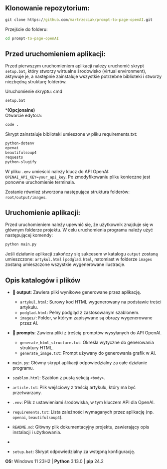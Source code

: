 ## Klonowanie repozytorium:
```cmd
git clone https://github.com/martrzeciak/prompt-to-page-openAI.git
```
Przejście do folderu:
```cmd
cd prompt-to-page-openAI
```

## Przed uruchomieniem aplikacji:  

Przed pierwszym uruchomieniem aplikacji należy uruchomić skrypt `setup.bat`, który stworzy wirtualne środowisko (virtual environment), aktywuje je, a następnie zainstaluje wszystkie potrzebne biblioteki i stworzy niezbędną strukturę folderów.

Uruchomienie skryptu:
cmd
```cmd
setup.bat
```
***(Opcjonalne)**  
Otwarcie edytora:
```cmd
code .
```
Skrypt zainstaluje biblioteki umieszone w pliku requirements.txt:
```powershell
python-dotenv
openai
beautifulsoup4
requests
python-slugify
```
W pliku `.env` umieścić należy klucz do API OpenAI: `OPENAI_API_KEY=your_api_key`. Po zmodyfikowaniu pliku konieczne jest ponowne uruchomienie terminala.

Zostanie również stworzona następująca struktura folderów: `root/output/images`.

## Uruchomienie aplikacji:
Przed uruchomieniem należy upewnić się, że użytkownik znajduje się w głównym folderze projektu.
W celu uruchomienia programu należy użyć następującej komendy:
```python
python main.py
```
Jeśli działanie aplikacji zakończy się sukcesem w katalogu `output` zostaną umieszczone: `artykul.html` i `podglad.html`, natomiast w folderze `images` zostaną umieszczone wszystkie wygenerowane ilustracje.

## Opis katalogów i plików

- **📂 output**: Zawiera pliki wynikowe generowane przez aplikację.
  - `artykul.html`: Surowy kod HTML wygenerowany na podstawie treści artykułu.
  - `podglad.html`: Pełny podgląd z zastosowanym szablonem.
  - `images/`: Folder, w którym zapisywane są obrazy wygenerowane przez AI.

- **📂 prompts**: Zawiera pliki z treścią promptów wysyłanych do API OpenAI.
  - `generate_html_structure.txt`: Określa wytyczne do generowania struktury HTML.
  - `generate_image.txt`: Prompt używany do generowania grafik w AI.

- `main.py`: Główny skrypt aplikacji odpowiedzialny za całe działanie programu.

- `szablon.html`: Szablon z pustą sekcją `<body>`.

- `article.txt`: Plik wejściowy z treścią artykułu, który ma być przetwarzany.

- `.env`: Plik z ustawieniami środowiska, w tym kluczem API dla OpenAI.

- `requirements.txt`: Lista zależności wymaganych przez aplikację (np. `openai`, `beautifulsoup4`).

- `README.md`: Główny plik dokumentacyjny projektu, zawierający opis instalacji i użytkowania.
- 
- `setup.bat`: Skrypt odpowiedzialny za wstępną konfigurację.

**OS:**  Windows 11 23H2 | **Python**  3.13.0 | **pip** 24.2 
